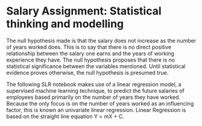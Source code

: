 # Salary Assignment: Statistical thinking and modelling

The null hypothesis made is that the salary does not increase as the number of years worked does. This is to say that there is no direct positive relationship between the salary one earns and the years of working experience they have. The null hypothesis proposes that there is no statistical significance between the variables mentioned. Until statistical evidence proves otherwise, the null hypothesis is presumed true.

The following SLR notebook makes use of a linear regression model, a supervised machine learning technique, to predict the future salaries of employees based primarily on the number of years they have worked. Because the only focus is on the number of years worked as an influencing factor, this is known an univariate linear regression. Linear Regression is based on the straight line equation Y = mX + C.
